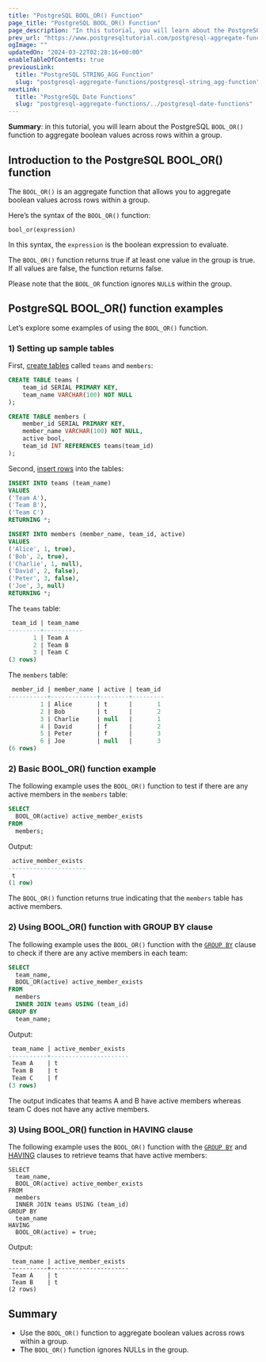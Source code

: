 ```yaml
---
title: "PostgreSQL BOOL_OR() Function"
page_title: "PostgreSQL BOOL_OR() Function"
page_description: "In this tutorial, you will learn about the PostgreSQL BOOL_OR() function to aggregate boolean values across rows within a group."
prev_url: "https://www.postgresqltutorial.com/postgresql-aggregate-functions/postgresql-bool_or/"
ogImage: ""
updatedOn: "2024-03-22T02:28:16+00:00"
enableTableOfContents: true
previousLink: 
  title: "PostgreSQL STRING_AGG Function"
  slug: "postgresql-aggregate-functions/postgresql-string_agg-function"
nextLink: 
  title: "PostgreSQL Date Functions"
  slug: "postgresql-aggregate-functions/../postgresql-date-functions"
---
```





**Summary**: in this tutorial, you will learn about the PostgreSQL `BOOL_OR()` function to aggregate boolean values across rows within a group.


## Introduction to the PostgreSQL BOOL\_OR() function

The `BOOL_OR()` is an aggregate function that allows you to aggregate boolean values across rows within a group.

Here’s the syntax of the `BOOL_OR()` function:


```sqlsql
bool_or(expression)
```
In this syntax, the `expression` is the boolean expression to evaluate.

The `BOOL_OR()` function returns true if at least one value in the group is true. If all values are false, the function returns false.

Please note that the `BOOL_OR` function ignores `NULL`s within the group.


## PostgreSQL BOOL\_OR() function examples

Let’s explore some examples of using the `BOOL_OR()` function.


### 1\) Setting up sample tables

First, [create tables](../postgresql-tutorial/postgresql-create-table) called `teams` and `members`:


```sql
CREATE TABLE teams (
    team_id SERIAL PRIMARY KEY,
    team_name VARCHAR(100) NOT NULL
);

CREATE TABLE members (
    member_id SERIAL PRIMARY KEY,
    member_name VARCHAR(100) NOT NULL,
    active bool,
    team_id INT REFERENCES teams(team_id)
);
```
Second, [insert rows](../postgresql-tutorial/postgresql-insert-multiple-rows) into the tables:


```sql
INSERT INTO teams (team_name) 
VALUES
('Team A'),
('Team B'),
('Team C')
RETURNING *;

INSERT INTO members (member_name, team_id, active) 
VALUES
('Alice', 1, true),
('Bob', 2, true),
('Charlie', 1, null),
('David', 2, false),
('Peter', 3, false),
('Joe', 3, null)
RETURNING *;
```
The `teams` table:


```sql
 team_id | team_name
---------+-----------
       1 | Team A
       2 | Team B
       3 | Team C
(3 rows)
```
The `members` table:


```sql
 member_id | member_name | active | team_id
-----------+-------------+--------+---------
         1 | Alice       | t      |       1
         2 | Bob         | t      |       2
         3 | Charlie     | null   |       1
         4 | David       | f      |       2
         5 | Peter       | f      |       3
         6 | Joe         | null   |       3
(6 rows)
```

### 2\) Basic BOOL\_OR() function example

The following example uses the `BOOL_OR()` function to test if there are any active members in the `members` table:


```sql
SELECT 
  BOOL_OR(active) active_member_exists 
FROM 
  members;
```
Output:


```sql
 active_member_exists
----------------------
 t
(1 row)
```
The `BOOL_OR()` function returns true indicating that the `members` table has active members.


### 2\) Using BOOL\_OR() function with GROUP BY clause

The following example uses the `BOOL_OR()` function with the [`GROUP BY`](../postgresql-tutorial/postgresql-group-by) clause to check if there are any active members in each team:


```sql
SELECT 
  team_name, 
  BOOL_OR(active) active_member_exists
FROM 
  members 
  INNER JOIN teams USING (team_id) 
GROUP BY 
  team_name;
```
Output:


```sql
 team_name | active_member_exists
-----------+----------------------
 Team A    | t
 Team B    | t
 Team C    | f
(3 rows)
```
The output indicates that teams A and B have active members whereas team C does not have any active members.


### 3\) Using BOOL\_OR() function in HAVING clause

The following example uses the `BOOL_OR()` function with the [`GROUP BY`](../postgresql-tutorial/postgresql-group-by) and [HAVING](../postgresql-tutorial/postgresql-having) clauses to retrieve teams that have active members:


```
SELECT 
  team_name, 
  BOOL_OR(active) active_member_exists 
FROM 
  members 
  INNER JOIN teams USING (team_id) 
GROUP BY 
  team_name 
HAVING 
  BOOL_OR(active) = true;
```
Output:


```
 team_name | active_member_exists
-----------+----------------------
 Team A    | t
 Team B    | t
(2 rows)
```

## Summary

* Use the `BOOL_OR()` function to aggregate boolean values across rows within a group.
* The `BOOL_OR()` function ignores NULLs in the group.

